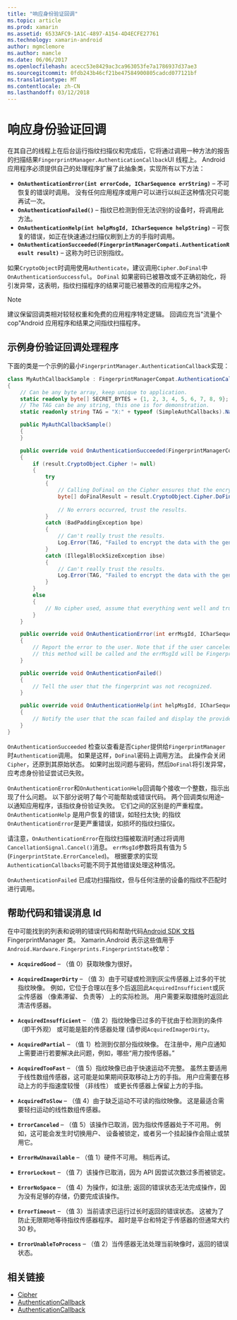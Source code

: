 ```yaml
---
title: "响应身份验证回调"
ms.topic: article
ms.prod: xamarin
ms.assetid: 6533AFC9-1A1C-4897-A154-4D4ECFE27761
ms.technology: xamarin-android
author: mgmclemore
ms.author: mamcle
ms.date: 06/06/2017
ms.openlocfilehash: acecc53e8429ac3ca963053fe7a1786937d37ae3
ms.sourcegitcommit: 0fdb243b46cf21be47584900805cadcd077121bf
ms.translationtype: MT
ms.contentlocale: zh-CN
ms.lasthandoff: 03/12/2018
---
```

# <a name="responding-to-authentication-callbacks"></a>响应身份验证回调

在其自己的线程上在后台运行指纹扫描仪和完成后，它将通过调用一种方法的报告的扫描结果`FingerprintManager.AuthenticationCallback`UI 线程上。 Android 应用程序必须提供自己的处理程序扩展了此抽象类，实现所有以下方法：

* **`OnAuthenticationError(int errorCode, ICharSequence errString)`** &ndash; 不可恢复的错误时调用。 没有任何应用程序或用户可以进行以纠正这种情况只可能再试一次。
* **`OnAuthenticationFailed()`** &ndash; 指纹已检测到但无法识别的设备时，将调用此方法。
* **`OnAuthenticationHelp(int helpMsgId, ICharSequence helpString)`** &ndash; 可恢复的错误，如正在快速通过扫描仪刷到上方的手指时调用。
* **`OnAuthenticationSucceeded(FingerprintManagerCompati.AuthenticationResult result)`** &ndash; 这称为时已识别指纹。

如果`CryptoObject`时调用使用`Authenticate`，建议调用`Cipher.DoFinal`中`OnAuthenticationSuccessful`。
`DoFinal` 如果密码已被篡改或不正确初始化，将引发异常，这表明，指纹扫描程序的结果可能已被篡改的应用程序之外。


> [!NOTE]
> 建议保留回调类相对较轻权重和免费的应用程序特定逻辑。 回调应充当"流量个 cop"Android 应用程序和结果之间指纹扫描程序。

## <a name="a-sample-authentication-callback-handler"></a>示例身份验证回调处理程序

下面的类是一个示例的最小`FingerprintManager.AuthenticationCallback`实现： 

```csharp
class MyAuthCallbackSample : FingerprintManagerCompat.AuthenticationCallback
{
    // Can be any byte array, keep unique to application.
    static readonly byte[] SECRET_BYTES = {1, 2, 3, 4, 5, 6, 7, 8, 9};
    // The TAG can be any string, this one is for demonstration.
    static readonly string TAG = "X:" + typeof (SimpleAuthCallbacks).Name;

    public MyAuthCallbackSample()
    {
    }

    public override void OnAuthenticationSucceeded(FingerprintManagerCompat.AuthenticationResult result)
    {
        if (result.CryptoObject.Cipher != null) 
        {
            try
            {
                // Calling DoFinal on the Cipher ensures that the encryption worked.
                byte[] doFinalResult = result.CryptoObject.Cipher.DoFinal(SECRET_BYTES);
    
                // No errors occurred, trust the results.              
            }
            catch (BadPaddingException bpe)
            {
                // Can't really trust the results.
                Log.Error(TAG, "Failed to encrypt the data with the generated key." + bpe);
            }
            catch (IllegalBlockSizeException ibse)
            {
                // Can't really trust the results.
                Log.Error(TAG, "Failed to encrypt the data with the generated key." + ibse);
            }
        }
        else
        {
            // No cipher used, assume that everything went well and trust the results.
        }
    }

    public override void OnAuthenticationError(int errMsgId, ICharSequence errString)
    {
        // Report the error to the user. Note that if the user canceled the scan,
        // this method will be called and the errMsgId will be FingerprintState.ErrorCanceled.
    }

    public override void OnAuthenticationFailed()
    {
        // Tell the user that the fingerprint was not recognized.
    }

    public override void OnAuthenticationHelp(int helpMsgId, ICharSequence helpString)
    {
        // Notify the user that the scan failed and display the provided hint.
    }
}
```

`OnAuthenticationSucceeded` 检查以查看是否`Cipher`提供给`FingerprintManager`时`Authentication`调用。 如果是这样，`DoFinal`密码上调用方法。 此操作会关闭`Cipher`，还原到其原始状态。 如果时出现问题与密码，然后`DoFinal`将引发异常，应考虑身份验证尝试已失败。

`OnAuthenticationError`和`OnAuthenticationHelp`回调每个接收一个整数，指示出现了什么问题。 以下部分说明了每个可能帮助或错误代码。 两个回调类似用途&ndash;以通知应用程序，该指纹身份验证失败。 它们之间的区别是的严重程度。 `OnAuthenticationHelp` 是用户恢复的错误，如轻扫太快; 的指纹`OnAuthenticationError`是更严重错误，如损坏的指纹扫描仪。

请注意，`OnAuthenticationError`在指纹扫描被取消时通过将调用`CancellationSignal.Cancel()`消息。 `errMsgId`参数将具有值为 5 (`FingerprintState.ErrorCanceled`)。 根据要求的实现`AuthenticationCallbacks`可能不同于其他错误处理这种情况。 

`OnAuthenticationFailed` 已成功扫描指纹，但与任何注册的设备的指纹不匹配时进行调用。 

## <a name="help-codes-and-error-message-ids"></a>帮助代码和错误消息 Id 

在中可能找到的列表和说明的错误代码和帮助代码[Android SDK 文档](http://developer.android.com/reference/android/hardware/fingerprint/FingerprintManager.html#FINGERPRINT_ACQUIRED_GOOD)FingerprintManager 类。 Xamarin.Android 表示这些值用于`Android.Hardware.Fingerprints.FingerprintState`枚举：


-   **`AcquiredGood`** &ndash; （值 0）获取映像为很好。


-   **`AcquiredImagerDirty`** &ndash; （值 3）由于可疑或检测到灰尘传感器上过多的干扰指纹映像。 例如，它位于合理以在多个后返回此`AcquiredInsufficient`或灰尘传感器 （像素滞留、 负责等） 上的实际检测。 用户需要采取措施时返回此清洁传感器。


-   **`AcquiredInsufficient`** &ndash; （值 2）指纹映像已过多的干扰由于检测到的条件 （即干外观） 或可能是脏的传感器处理 (请参阅`AcquiredImagerDirty`。



-   **`AcquiredPartial`** &ndash; （值 1）检测到仅部分指纹映像。 在注册中，用户应通知上需要进行若要解决此问题，例如，哪些&ldquo;用力按传感器。&rdquo;



-   **`AcquiredTooFast`** &ndash; （值 5）指纹映像已由于快速运动不完整。 虽然主要适用于线性数组传感器，这可能是如果期间获取移动上方的手指。 用户应需要在移动上方的手指速度较慢 （非线性） 或更长传感器上保留上方的手指。




-   **`AcquiredToSlow`** &ndash; （值 4）由于缺乏运动不可读的指纹映像。 这是最适合需要轻扫运动的线性数组传感器。



-   **`ErrorCanceled`** &ndash; （值 5）该操作已取消，因为指纹传感器处于不可用。 例如，这可能会发生时切换用户、 设备被锁定，或者另一个挂起操作会阻止或禁用它。



-   **`ErrorHwUnavailable`** &ndash; （值 1）硬件不可用。 稍后再试。




-   **`ErrorLockout`** &ndash; （值 7）该操作已取消，因为 API 因尝试次数过多而被锁定。




-   **`ErrorNoSpace`** &ndash; （值 4）为操作，如注册; 返回的错误状态无法完成操作，因为没有足够的存储，仍要完成该操作。



-   **`ErrorTimeout`** &ndash; （值 3）当前请求已运行过长时返回的错误状态。 这被为了防止无限期地等待指纹传感器程序。 超时是平台和特定于传感器的但通常大约 30 秒。



-   **`ErrorUnableToProcess`** &ndash; （值 2）当传感器无法处理当前映像时，返回的错误状态。



## <a name="related-links"></a>相关链接

- [Cipher](https://docs.oracle.com/javase/7/docshttps://developer.xamarin.com/api/javax/crypto/Cipher.html)
- [AuthenticationCallback](http://developer.android.com/reference/android/hardware/fingerprint/FingerprintManager.AuthenticationCallback.html)
- [AuthenticationCallback](http://developer.android.com/reference/android/support/v4/hardware/fingerprint/FingerprintManagerCompat.AuthenticationCallback.html)
